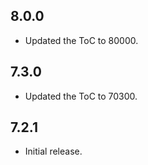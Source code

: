 ## 8.0.0

- Updated the ToC to 80000.

## 7.3.0

- Updated the ToC to 70300.

## 7.2.1

- Initial release.
